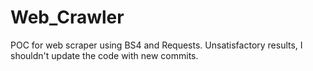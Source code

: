 # Web_Crawler
POC for web scraper using BS4 and Requests. Unsatisfactory results, I shouldn't update the code with new commits.
